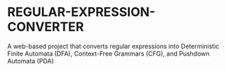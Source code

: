 # REGULAR-EXPRESSION-CONVERTER
A web-based project that converts regular expressions into Deterministic Finite Automata (DFA), Context-Free Grammars (CFG), and Pushdown Automata (PDA)
